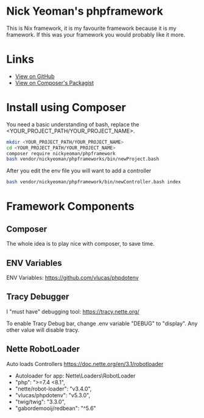 # Nick Yeoman's phpframework

This is Nix framework, it is my favourite framework because it is my framework.
If this was your framework you would probably like it more.

# Links

* [View on GitHub](https://github.com/nickyeoman/phpframework)
* [View on Composer's Packagist](https://packagist.org/packages/nickyeoman/phpframework)

# Install using Composer

You need a basic understanding of bash, replace the <YOUR_PROJECT_PATH/YOUR_PROJECT_NAME>.

```bash
mkdir <YOUR_PROJECT_PATH/YOUR_PROJECT_NAME>
cd <YOUR_PROJECT_PATH/YOUR_PROJECT_NAME>
composer require nickyeoman/phpframework
bash vendor/nickyeoman/phpframeworks/bin/newProject.bash
```

After you edit the env file you will want to add a controller

```bash
bash vendor/nickyeoman/phpframework/bin/newController.bash index
```

# Framework Components

## Composer

The whole idea is to play nice with composer, to save time.

## ENV Variables

ENV Variables: https://github.com/vlucas/phpdotenv

## Tracy Debugger

I "must have" debugging tool: https://tracy.nette.org/

To enable Tracy Debug bar, change .env variable "DEBUG" to "display".
Any other value will disable tracy.

## Nette RobotLoader

Auto loads Controllers
https://doc.nette.org/en/3.1/robotloader


* Autoloader for app: Nette\Loaders\RobotLoader
* "php": ">=7.4 <8.1",
* "nette/robot-loader": "v3.4.0",
* "vlucas/phpdotenv": "v5.3.0",
* "twig/twig": "3.3.0",
* "gabordemooij/redbean": "^5.6"
